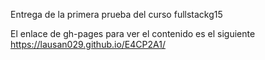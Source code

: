 Entrega de la primera prueba del curso fullstackg15

El enlace de gh-pages para ver el contenido es el siguiente 
https://lausan029.github.io/E4CP2A1/